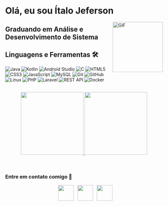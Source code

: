 # Olá, eu sou Ítalo Jeferson 

<img align="right" alt="GIF" height="160px" src="https://media.giphy.com/media/du3J3cXyzhj75IOgvA/giphy.gif" />

## Graduando em Análise e Desenvolvimento de Sistema

## Linguagens e Ferramentas 🛠 

![Java](http://img.shields.io/badge/-Java-5B4638?style=flat-square&logo=java&logoColor=ffffff)
![Kotlin](http://img.shields.io/badge/-Kotlin-0095D5?style=flat-square&logo=kotlin&logoColor=ffffff)
![Android Studio](http://img.shields.io/badge/-Android%20Studio-3DDC84?style=flat-square&logo=android-studio&logoColor=ffffff)
![C](http://img.shields.io/badge/-C-A8B9CC?style=flat-square&logo=c&logoColor=ffffff)
![HTML5](https://img.shields.io/badge/-HTML5-%23E44D27?style=flat-square&logo=html5&logoColor=ffffff)
![CSS3](https://img.shields.io/badge/-CSS3-%231572B6?style=flat-square&logo=css3)
![JavaScript](https://img.shields.io/badge/-JavaScript-%23F7DF1E?style=flat-square&logo=javascript&logoColor=000000)
![MySQL](https://img.shields.io/badge/MySQL-00000F?style=flat-square&logo=MySQL)
![Git](https://img.shields.io/badge/-Git-%23F05032?style=flat-square&logo=git&logoColor=%23ffffff)
![GitHub](https://img.shields.io/badge/-GitHub-181717?style=flat-square&logo=github)
![Linux](http://img.shields.io/badge/-Linux-FCC624?style=flat-square&logo=linux&logoColor=000000)
![PHP](https://img.shields.io/badge/-PHP-777BB4?style=flat-square&logo=php&logoColor=ffffff)
![Laravel](https://img.shields.io/badge/-Laravel-FF2D20?style=flat-square&logo=laravel&logoColor=ffffff)
![REST API](https://img.shields.io/badge/-REST%20API-4EA94B?style=flat-square&logo=rest&logoColor=ffffff)
![Docker](https://img.shields.io/badge/-Docker-2496ED?style=flat-square&logo=docker&logoColor=ffffff)

<br/>

<div align="center">
  <a href="https://github.com/ItaloSixx">
    <img height="200em" src="https://github-readme-stats.vercel.app/api?username=ItaloSixx&show_icons=true&theme=transparent" style="display: inline-block;"/>
  </a>
  <a href="https://github.com/ItaloSixx">
    <img height="200em" src="https://github-readme-stats.vercel.app/api/top-langs/?username=ItaloSixx&layout=donut&theme=transparent" style="display: inline-block;"/>
  </a>
</div>

<br/>


<br/>

### Entre em contato comigo 📝

<p align="center">
&nbsp; <a href="https://www.instagram.com/italo6s" target="_blank" rel="noopener noreferrer"><img src="https://img.icons8.com/plasticine/100/000000/instagram-new.png" width="50" /></a>  
&nbsp; <a href="https://www.linkedin.com/in/italo-jeferson-32778726b/" target="_blank" rel="noopener noreferrer"><img src="https://img.icons8.com/plasticine/100/000000/linkedin.png" width="50" /></a>
&nbsp; <a href="mailto:italojefer55@gmail.com" target="_blank" rel="noopener noreferrer"><img src="https://img.icons8.com/plasticine/100/000000/gmail.png"  width="50" /></a>
</p>
